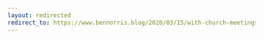 ```yaml
---
layout: redirected
redirect_to: https://www.bennorris.blog/2020/03/15/with-church-meetings.html
---
```

